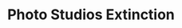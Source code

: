 ---
collection_archive: false
collection_awards: []
collection_category:
  - Reportage
  - Environments
  - Still Life + Details
  - Workplace
  - Color
collection_content: 
collection_cover: https://d1sf55qlb7p6hz.cloudfront.net/studios-7.jpg
collection_cover_mobile: https://d1sf55qlb7p6hz.cloudfront.net/verticalcovers-5.jpg
collection_description: >-
  Like many of my works, I am interested in the artifacts left behind by our
  evolving relationship with technology. Will iPhones and influencers cover all
  of our senior photos, glamour shots, and high school homecomings?
collection_description_alignment: center
collection_filter: Personal
collection_hidden: false
collection_meta: Preview of a Work in Progress
collection_press: []
collection_preview:
  - https://d1sf55qlb7p6hz.cloudfront.net/studios-cover-3.jpg
  - https://d1sf55qlb7p6hz.cloudfront.net/studios-cover-1.jpg
  - https://d1sf55qlb7p6hz.cloudfront.net/studios-cover-2.jpg
  - https://d1sf55qlb7p6hz.cloudfront.net/studios-cover-4.jpg
cover_image: https://d1sf55qlb7p6hz.cloudfront.net/social-5.jpg
date: 
hide_footer: true
layout: blocks
logo: 
navigation_theme: white
px_extra: true
slug: projects/Photo-Studios-Extinction
theme_color: FBC8B2
theme_color_all_works: FFAC87
title: Photo Studios Extinction
collection_exhibition:
  - content: |-
      **2019**  
      AP 35: American Photography Annual 35  
      Best Personal Work Series:  
      "Phoenix: A Dystopian Legoland That Tastes Like Candy"
    template: popup-text-element
collection_blocks:
  - _bookshop_name: collections/media-row-start
    row_alignment: between
  - _bookshop_name: collections/media-element
    block: media-element
    color: B4FFAB
    image: https://d1sf55qlb7p6hz.cloudfront.net/studios-1.jpg
    margin_left: 20
    margin_right: 0
    margin_y: 100
    width: 60
  - _bookshop_name: collections/media-row
    row_alignment: between
  - _bookshop_name: collections/media-element
    block: media-element
    color: FBE7CF
    image: https://d1sf55qlb7p6hz.cloudfront.net/studios-3.jpg
    margin_left: 10
    margin_y: 300
    width: 40
  - _bookshop_name: collections/media-element
    block: media-element
    color: F5EFEF
    image: https://d1sf55qlb7p6hz.cloudfront.net/studios-2.jpg
    margin_left: 0
    margin_right: 0
    margin_y: 100
    width: 40
  - _bookshop_name: collections/media-row
    row_alignment: between
  - _bookshop_name: collections/media-element
    block: media-element
    color: DCE3EB
    image: https://d1sf55qlb7p6hz.cloudfront.net/studios-4.jpg
    margin_left: 30
    margin_y: 100
    width: 60
  - _bookshop_name: collections/media-row
    row_alignment: between
  - _bookshop_name: collections/media-element
    block: media-element
    color: EDF2E6
    image: https://d1sf55qlb7p6hz.cloudfront.net/studios-5.jpg
    margin_left: 5
    margin_right: 0
    margin_y: 100
    width: 33
  - _bookshop_name: collections/media-element
    block: media-element
    color: FBE9ED
    image: https://d1sf55qlb7p6hz.cloudfront.net/studios-6.jpg
    margin_y: 300
    width: 50
  - _bookshop_name: collections/media-element
    block: media-element
    color: F2E8F2
    image: https://d1sf55qlb7p6hz.cloudfront.net/studios-9.jpg
    margin_left: 10
    margin_right: 0
    margin_y: 500
    width: 45
  - _bookshop_name: collections/media-element
    block: media-element
    color: F4ECE6
    image: https://d1sf55qlb7p6hz.cloudfront.net/studios-8.jpg
    margin_left: 0
    margin_right: 10
    margin_y: 200
    width: 30
  - _bookshop_name: collections/media-row
    row_alignment: between
  - _bookshop_name: collections/media-element
    block: media-element
    color: FEEECD
    image: https://d1sf55qlb7p6hz.cloudfront.net/studios-7.jpg
    margin_left: 20
    margin_right: 0
    margin_y: 100
    width: 60
  - _bookshop_name: collections/media-row-end
---